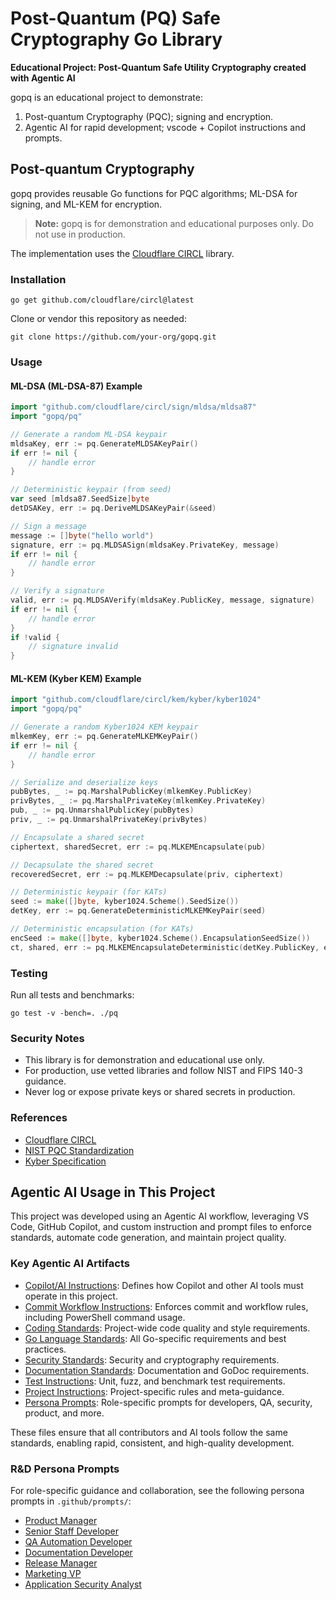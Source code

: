 
# Post-Quantum (PQ) Safe Cryptography Go Library

**Educational Project: Post-Quantum Safe Utility Cryptography created with Agentic AI**

gopq is an educational project to demonstrate:
1. Post-quantum Cryptography (PQC); signing and encryption.
2. Agentic AI for rapid development; vscode + Copilot instructions and prompts.

## Post-quantum Cryptography

gopq provides reusable Go functions for PQC algorithms; ML-DSA for signing, and ML-KEM for encryption.

> **Note:** gopq is for demonstration and educational purposes only. Do not use in production.

The implementation uses the [Cloudflare CIRCL](https://github.com/cloudflare/circl) library.

### Installation

```
go get github.com/cloudflare/circl@latest
```

Clone or vendor this repository as needed:

```
git clone https://github.com/your-org/gopq.git
```


### Usage

#### ML-DSA (ML-DSA-87) Example

```go
import "github.com/cloudflare/circl/sign/mldsa/mldsa87"
import "gopq/pq"

// Generate a random ML-DSA keypair
mldsaKey, err := pq.GenerateMLDSAKeyPair()
if err != nil {
    // handle error
}

// Deterministic keypair (from seed)
var seed [mldsa87.SeedSize]byte
detDSAKey, err := pq.DeriveMLDSAKeyPair(&seed)

// Sign a message
message := []byte("hello world")
signature, err := pq.MLDSASign(mldsaKey.PrivateKey, message)
if err != nil {
    // handle error
}

// Verify a signature
valid, err := pq.MLDSAVerify(mldsaKey.PublicKey, message, signature)
if err != nil {
    // handle error
}
if !valid {
    // signature invalid
}
```

#### ML-KEM (Kyber KEM) Example

```go
import "github.com/cloudflare/circl/kem/kyber/kyber1024"
import "gopq/pq"

// Generate a random Kyber1024 KEM keypair
mlkemKey, err := pq.GenerateMLKEMKeyPair()
if err != nil {
    // handle error
}

// Serialize and deserialize keys
pubBytes, _ := pq.MarshalPublicKey(mlkemKey.PublicKey)
privBytes, _ := pq.MarshalPrivateKey(mlkemKey.PrivateKey)
pub, _ := pq.UnmarshalPublicKey(pubBytes)
priv, _ := pq.UnmarshalPrivateKey(privBytes)

// Encapsulate a shared secret
ciphertext, sharedSecret, err := pq.MLKEMEncapsulate(pub)

// Decapsulate the shared secret
recoveredSecret, err := pq.MLKEMDecapsulate(priv, ciphertext)

// Deterministic keypair (for KATs)
seed := make([]byte, kyber1024.Scheme().SeedSize())
detKey, err := pq.GenerateDeterministicMLKEMKeyPair(seed)

// Deterministic encapsulation (for KATs)
encSeed := make([]byte, kyber1024.Scheme().EncapsulationSeedSize())
ct, shared, err := pq.MLKEMEncapsulateDeterministic(detKey.PublicKey, encSeed)
```

### Testing

Run all tests and benchmarks:

```
go test -v -bench=. ./pq
```

### Security Notes

- This library is for demonstration and educational use only.
- For production, use vetted libraries and follow NIST and FIPS 140-3 guidance.
- Never log or expose private keys or shared secrets in production.

### References

- [Cloudflare CIRCL](https://github.com/cloudflare/circl)
- [NIST PQC Standardization](https://csrc.nist.gov/projects/post-quantum-cryptography)
- [Kyber Specification](https://pq-crystals.org/kyber/)

## Agentic AI Usage in This Project

This project was developed using an Agentic AI workflow, leveraging VS Code, GitHub Copilot, and custom instruction and prompt files to enforce standards, automate code generation, and maintain project quality.

### Key Agentic AI Artifacts

- [Copilot/AI Instructions](.github/instructions/copilot-instructions.md): Defines how Copilot and other AI tools must operate in this project.
- [Commit Workflow Instructions](.github/instructions/commit-instructions.md): Enforces commit and workflow rules, including PowerShell command usage.
- [Coding Standards](.github/instructions/coding-instructions.md): Project-wide code quality and style requirements.
- [Go Language Standards](.github/instructions/go-instructions.md): All Go-specific requirements and best practices.
- [Security Standards](.github/instructions/security-instructions.md): Security and cryptography requirements.
- [Documentation Standards](.github/instructions/doc-instructions.md): Documentation and GoDoc requirements.
- [Test Instructions](.github/instructions/test-instructions.md): Unit, fuzz, and benchmark test requirements.
- [Project Instructions](.github/instructions/project-instructions.md): Project-specific rules and meta-guidance.
- [Persona Prompts](.github/prompts/): Role-specific prompts for developers, QA, security, product, and more.

These files ensure that all contributors and AI tools follow the same standards, enabling rapid, consistent, and high-quality development.

### R&D Persona Prompts

For role-specific guidance and collaboration, see the following persona prompts in `.github/prompts/`:

- [Product Manager](.github/prompts/prompt-pm.md)
- [Senior Staff Developer](.github/prompts/prompt-dev.md)
- [QA Automation Developer](.github/prompts/prompt-qa.md)
- [Documentation Developer](.github/prompts/prompt-doc.md)
- [Release Manager](.github/prompts/prompt-release.md)
- [Marketing VP](.github/prompts/prompt-marketing.md)
- [Application Security Analyst](.github/prompts/prompt-sec.md)
